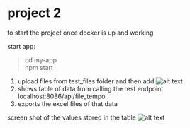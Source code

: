 # project 2
to start the project once docker is up and working

start app:<br>
>cd my-app<br>
>npm start

1. upload files from test_files folder and then add
![alt text](https://github.com/KevinF18/project2/blob/main/Screenshot.png)
3. shows table of data from calling the rest endpoint localhost:8086/api/file_tempo
4. exports the excel files of that data

screen shot of the values stored in the table
![alt text](https://github.com/KevinF18/project2/blob/main/Screenshot2.png)
